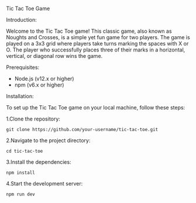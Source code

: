 Tic Tac Toe Game

Introduction:

Welcome to the Tic Tac Toe game! This classic game, also known as Noughts and Crosses, is a simple yet fun game for two players. The game is played on a 3x3 grid where players take turns marking the spaces with X or O. The player who successfully places three of their marks in a horizontal, vertical, or diagonal row wins the game.

Prerequisites: 

* Node.js (v12.x or higher)
* npm (v6.x or higher)

Installation:

To set up the Tic Tac Toe game on your local machine, follow these steps:

1.Clone the repository:

    git clone https://github.com/your-username/tic-tac-toe.git

2.Navigate to the project directory:

    cd tic-tac-toe

3.Install the dependencies:

    npm install

4.Start the development server:

    npm run dev





